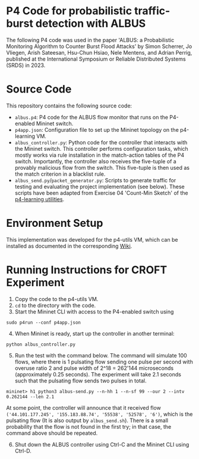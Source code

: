# P4 Code for probabilistic traffic-burst detection with ALBUS

The following P4 code was used in the paper 'ALBUS: a Probabilistic Monitoring Algorithm to Counter Burst Flood Attacks' by Simon Scherrer, Jo Vliegen, Arish Sateesan, Hsu-Chun Hsiao, Nele Mentens, and Adrian Perrig, published at the International Symposium or Reliable Distributed Systems (SRDS) in 2023.


# Source Code

This repository contains the following source code:

- `albus.p4`: P4 code for the ALBUS flow monitor that runs on the P4-enabled Mininet switch.
- `p4app.json`: Configuration file to set up the Mininet topology on the p4-learning VM.
- `albus_controller.py`: Python code for the controller that interacts with the Mininet switch. This controller performs configuration tasks, which mostly works via rule installation in the match-action tables of the P4 switch. Importantly, the controller also receives the five-tuple of a provably malicious flow from the switch. This five-tuple is then used as the match criterion in a blacklist rule.
- `albus_send.py`/`packet_generator.py`: Scripts to generate traffic for testing and evaluating the project implementation (see below). These scripts have been adapted from Exercise 04 'Count-Min Sketch' of the [p4-learning utilities](https://github.com/nsg-ethz/p4-learning/tree/master/exercises/07-Count-Min-Sketch).

# Environment Setup

This implementation was developed for the p4-utils VM, which can be installed as documented in the corresponding [Wiki](https://nsg-ethz.github.io/p4-utils/installation.html#virtual-machine).

# Running Instructions for CROFT Experiment

1.  Copy the code to the p4-utils VM.
2.  `cd` to the directory with the code.
3.  Start the Mininet CLI with access to the P4-enabled switch using
```
sudo p4run --conf p4app.json
```
4. When Mininet is ready, start up the controller in another terminal:
```
python albus_controller.py
```
5. Run the test with the command below. The command will simulate 100 flows, where there is 1 pulsating flow
sending one pulse per second with overuse ratio 2 and pulse width of 2^18 = 262'144 microseconds (approximately 0.25 seconds).
The experiment will take 2.1 seconds such that the pulsating flow sends two pulses in total.
```
mininet> h1 python3 albus-send.py --n-hh 1 --n-sf 99 --our 2 --intv 0.262144 --len 2.1
```
At some point, the controller will announce that it received flow 
`('44.101.177.245', '155.183.88.74', '55538', '52578', '6')`, which is the pulsating flow (It is also output by `albus_send.sh`).
There is a small probability that the flow is not found in the first try; in that case, the command above should be repeated.

6. Shut down the ALBUS controller using Ctrl-C and the Mininet CLI using Ctrl-D.

